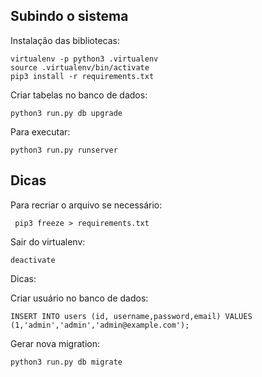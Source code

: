 ## Subindo o sistema

Instalação das bibliotecas:

    virtualenv -p python3 .virtualenv
    source .virtualenv/bin/activate
    pip3 install -r requirements.txt

Criar tabelas no banco de dados:

    python3 run.py db upgrade

Para executar:

    python3 run.py runserver

## Dicas

Para recriar o arquivo se necessário:

     pip3 freeze > requirements.txt

Sair do virtualenv:

    deactivate

Dicas:

Criar usuário no banco de dados:

    INSERT INTO users (id, username,password,email) VALUES (1,'admin','admin','admin@example.com');

Gerar nova migration:

    python3 run.py db migrate
